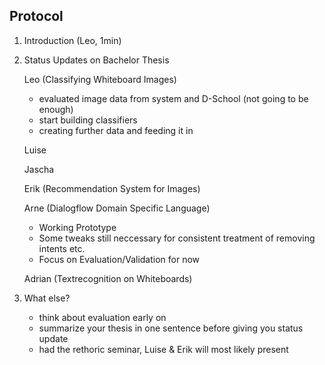 ## Protocol

1. Introduction (Leo, 1min)  

2. Status Updates on Bachelor Thesis  

    Leo (Classifying Whiteboard Images)  
    - evaluated image data from system and D-School (not going to be enough)  
    - start building classifiers  
    - creating further data and feeding it in  

    Luise  

    Jascha  

    Erik (Recommendation System for Images)  

    Arne (Dialogflow Domain Specific Language)  
     - Working Prototype
     - Some tweaks still neccessary for consistent treatment of removing intents etc.
     - Focus on Evaluation/Validation for now

    Adrian (Textrecognition on Whiteboards)  

3. What else?  

     - think about evaluation early on
     - summarize your thesis in one sentence before giving you status update
     - had the rethoric seminar, Luise & Erik will most likely present


